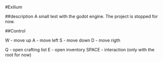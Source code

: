 #Exilium

##description
A small test with the godot engine. The project is stopped for now.

##Control 

W - move up
A - move left
S - move down
D - move rigth

Q - open crafting list
E - open inventory
SPACE - interaction (only with the root for now)